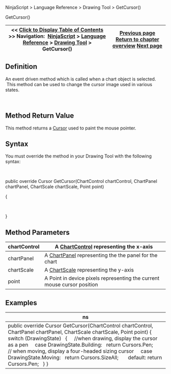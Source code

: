 ﻿


NinjaScript \> Language Reference \> Drawing Tool \> GetCursor()






















GetCursor()







| \<\< [Click to Display Table of Contents](getcursor.md) \>\> **Navigation:**     [NinjaScript](ninjascript-1.md) \> [Language Reference](language_reference_wip-1.md) \> [Drawing Tool](drawing_tools-1.md) \> GetCursor() | [Previous page](getclosestanchor-1.md) [Return to chapter overview](drawing_tools-1.md) [Next page](getselectionpoints-1.md) |
| --- | --- |











## Definition


An event driven method which is called when a chart object is selected.  This method can be used to change the cursor image used in various states.


 


## Method Return Value


This method returns a [Cursor](https://msdn.microsoft.com/en-us/library/system.windows.forms.cursor(v=vs.110).aspx) used to paint the mouse pointer.


## 


## Syntax
You must override the method in your Drawing Tool with the following syntax:


 


public override Cursor GetCursor(ChartControl chartControl, ChartPanel chartPanel, ChartScale chartScale, Point point)


{


 


}


## 


## Method Parameters




| chartControl | A [ChartControl](chartcontrol-1.md) representing the x\-axis |
| --- | --- |
| chartPanel | A [ChartPanel](chartpanel-1.md) representing the the panel for the chart |
| chartScale | A [ChartScale](chartscale-1.md) representing the y\-axis |
| point | A Point in device pixels representing the current mouse cursor position |



## 


## 


## Examples




| ns |
| --- |
| public override Cursor GetCursor(ChartControl chartControl, ChartPanel chartPanel, ChartScale chartScale, Point point) {    switch (DrawingState)    {      //when drawing, display the cursor as a pen      case DrawingState.Building:   return Cursors.Pen;        // when moving, display a four\-headed sizing cursor      case DrawingState.Moving:   return Cursors.SizeAll;        default: return Cursors.Pen;    } } |









